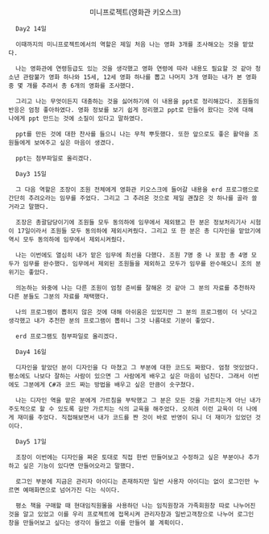 <center>미니프로젝트(영화관 키오스크)</center>

      
      Day2 14일

      이때까지의 미니프로젝트에서의 역할은 제일 처음 나는 영화 3개를 조사해오는 것을 맡았다. 
      
      나는 영화관에 연령등급도 있는 것을 생각했고 영화 연령에 따라 내용도 필요할 것 같아 청소년 관람불가 영화 하나와 15세, 12세 영화 하나를 뽑고 나머지 3개 영화는 내가 본 영화 중 몇 개를 추려서 총 6개의 영화를 조사했다.
      
      그리고 나는 무엇이든지 대충하는 것을 싫어하기에 이 내용을 ppt로 정리해갔다. 조원들의 반응은 엄청 좋아하였다. 영화 정보를 보기 쉽게 정리했고 ppt로 만들어 왔다는 것에 대해 나에게 ppt 만드는 것에 소질이 있다고 말하였다.

      ppt를 만든 것에 대한 찬사를 들으니 나는 무척 뿌듯했다. 또한 앞으로도 좋은 활약을 조원들에게 보여주고 싶은 마음이 생겼다. 

      ppt는 첨부파일로 올리겠다.

      Day3 15일

      그 다음 역할은 조장이 조원 전체에게 영화관 키오스크에 들어갈 내용을 erd 프로그램으로 간단히 추려오라는 임무를 주었다. 그리고 그 추려온 것으로 제일 괜찮은 것 하나를 골라 쓸 거라고 말했다.

      조장은 총괄담당이기에 조원들 모두 동의하에 임무에서 제외됐고 한 분은 정보처리기사 시험이 17일이라서 조원들 모두 동의하에 제외시켜줬다. 그리고 또 한 분은 총 디자인을 맡았기에 역시 모두 동의하에 임무에서 제외시켜줬다. 

      나는 이번에도 열심히 내가 맡은 임무에 최선을 다했다. 조원 7명 중 나 포함 총 4명 모두가 임무를 완수했다. 임무에서 제외된 조원들을 제외하고 모두가 임무를 완수해오니 조의 분위기는 좋았다.

      의논하는 와중에 나는 다른 조원이 엄청 준비를 잘해온 것 같아 그 분의 자료를 추천하자 다른 분들도 그분의 자료를 채택했다.

      나의 프로그램이 뽑히지 않은 것에 대해 아쉬움은 있었지만 그 분의 프로그램이 더 낫다고 생각했고 내가 추천한 분의 프로그램이 뽑히니 그것 나름대로 기분이 좋았다.

      erd 프로그램도 첨부파일로 올리겠다.

      Day4 16일

      디자인을 맡았던 분이 디자인을 다 마쳤고 그 부분에 대한 코드도 짜왔다. 엄청 멋있었다. 평소에도 나보다 잘하는 사람이 있으면 그 사람에게 배우고 싶은 마음이 넘친다. 그래서 이번에도 그분에게 C#과 코드 짜는 방법을 배우고 싶은 만큼이 솟구쳤다. 

      나는 디자인 역을 맡은 분에게 가르침을 부탁했고 그 분은 모든 것을 가르치는게 아닌 내가 주도적으로 할 수 있도록 길만 가르치는 식의 교육을 해주었다. 오히려 이런 교육이 더 나에게 재미를 주었다. 직접해보면서 내가 코드를 짠 것이 바로 반영이 되니 더 재미가 있었던 것이다.

      Day5 17일

      조장이 이번에는 디자인을 짜온 토대로 직접 한번 만들어보고 수정하고 싶은 부분이나 추가하고 싶은 기능이 있다면 만들어오라고 말했다. 
      
      로그인 부분에 지금은 관리자 아이디는 존재하지만 일반 사용자 아이디는 없이 로그인만 누르면 예매화면으로 넘어가진 다는 식이다.
      
      평소 책을 구매할 때 현대임직원몰을 사용하던 나는 임직원창과 가족회원창 따로 나누어진 것을 알고 있었고 이를 우리 프로젝트에 접목시켜 관리자창과 일반고객창으로 나누어 로그인 창을 만들어보고 싶다는 생각이 들었고 이를 만들어 볼 계획이다.








